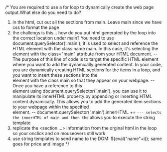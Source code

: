 /*
You are required to use a for loop to dynamically create the web page output.What else do you need to do?
1. in the html, cut out all the sections from main. Leave main since we have css to format the page
2. the challengs is this... how do you put html generated by the loop into the correct location under main? You need to use document.querySelector('.main'); it is used to select and reference the HTML element with the class name main. In this case, it's selecting the <main> element with the class="main" attribute from your HTML document.
-- The purpose of this line of code is to target the specific HTML element where you want to add the dynamically generated content. In your code, you are dynamically creating HTML sections for the items in a loop, and you want to insert these sections into the <main> element with the class main so that they appear on your webpage.
--Once you have a reference to this <main> element using document.querySelector('.main'), you can use it to manipulate its innerHTML property by appending or inserting HTML content dynamically. This allows you to add the generated item sections to your webpage within the specified <main> element.
-- document.querySelector('.main').innerHTML += `
--- selects the innerHTML of main and then the ` allows you to execute the string template
3. replicate the <section ...> information from the orginal html in the loop so your onclick and on mouseovers still work
4. use string templates to send name to the DOM:  ${eval("name"+i)}; same goes for price and image
*/